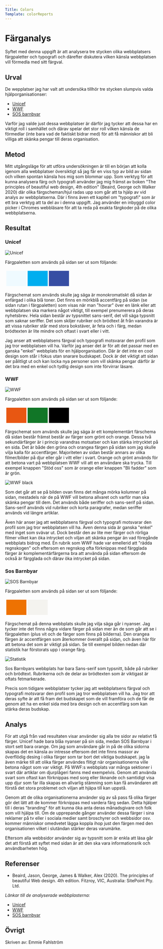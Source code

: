 ```yaml
---
Title: Colors
Template: colorReports
---
```

Färganalys
=======================

Syftet med denna uppgift är att analysera tre stycken olika webbplatsers färgpaletter och typografi och därefter diskutera vilken känsla webbplatsen vill förmedla med sitt färgval.

Urval
-----------------------
De wepplatser jag har valt att undersöka tillhör tre stycken slumpvis valda hjälporganisationser:
- <a href= "https://unicef.se/">Unicef</a>
- <a href= "https://www.wwf.se/">WWF</a>
- <a href= "https://sos-barnbyar.se/">SOS barnbyar</a>

Varför jag valde just dessa webbplatser är därför jag tycker att dessa har en viktigt roll i samhället och därav spelar det stor roll vilken känsla de förmedlar (inte bara vad de faktiskt bidrar med) för att få människor att bli villiga att skänka pengar till deras organisation.  

Metod
-----------------------
Mitt utgångsläge för att utföra undersökningen är till en början att kolla igenom alla webbplatser översiktigt så jag får en viss typ av bild av sidan och vilken spontan känsla hos mig som blommar upp. Som verktyg för att kunna analysera färg och typografi använder jag mig främst av boken "The principles of beautiful web design, 4th edition" (Beaird, George och Walker 2020) där olika färgscheman/hjul radas upp som går att ta hjälp av vid analys av webbplatserna. Där i finns även ett kapitel om "typografi" som är ett bra verktyg att ta del av i denna uppgift. Jag använder en inbyggd color picker i Chromes webbläsare för att ta reda på exakta färgkoder på de olika webbplatserna.

Resultat
-----------------------

<h3 class="center-font">Unicef</h3>
<img src= "../assets/img/unicef.png" alt= "Unicef" class="color-img">

Färgpaletten som används på sidan ser ut som följande:

<table style="border-spacing: 4px; border-collapse: separate">
<tr>
<td style="height: 50px; width: 50px; background-color: #EFFAFF">
<td style="height: 50px; width: 50px; background-color: #00AEEF">
<td style="height: 50px; width: 50px; background-color: #374EA3">
</tr>
</table>

Färgschemat som används skulle jag säga är monokromatiskt då sidan är enfärgad i olika blå toner. Det finns en mörkblå accentfärg på sidan (se sidan rutan i färgpaletten) som visas när man "hovrar" över en länk eller att webbplatsen ska markera något viktigt, till exempel prenumerera på deras nyhetsbrev. Hela sidan består av typsnittet sans-serif, det vill säga typsnitt som saknar seriffer. Det som skiljer rubriker och brödtext åt från varandra är att vissa rubriker står med stora bokstäver, är feta och i färg, medan brödtexten är lite mindre och oftast i svart eller i vitt.

Jag anser att webbplatsens färgval och typografi motsvarar den profil som jag tror webbplatsen vill ha. Varför jag anser det är för att det passar med en ganska "enkel" webbplats för en hjälporganisation. Där är det inte en cool design som står i fokus utan snarare budskapet. Dock är det viktigt att sidan ser pålitligt ut och kan locka nya personer som vill skänka pengar därför är det bra med en enkel och tydlig design som inte förvirrar läsare.

<h3 class="center-font">WWF</h3>
<img src= "../assets/img/wwf.png" alt= "WWF" class="color-img">

Färgpaletten som används på sidan ser ut som följande:

<table style="border-spacing: 4px; border-collapse: separate">
<tr>
<td style="height: 50px; width: 50px; background-color: #E85712">
<td style="height: 50px; width: 50px; background-color: #117627">
<td style="height: 50px; width: 50px; background-color: #000000">
</tr>
</table>

Färgschemat som används skulle jag säga är ett komplementärt färschema då sidan består främst består av färger som grönt och orange. Dessa två sekundärfärger är i princip varandras motsatser och kan stärka intrycktet på en sida. Det är både den gröna och orangea färgen på sidan som jag skulle vilja kalla för accentfärger. Majoriteten av sidan består annars av olika filmer/bilder på djur eller går i vitt eller i svart. Orange och grönt används för att betona vart på webbplatsen WWF vill att en användare ska trycka. Till exempel knappen "Stöd oss" som är orange eller knappen "Bli fadder" som är grön.

<img src= "../assets/img/wwfBlack.png" alt= "WWF black" class="color-img">

Som det går att se på bilden ovan finns det många mörka kolumner på sidan, mestadels när de på WWF vill betona allvaret och varför man ska skänka pengar till dem. Det används både seriffer och sans-serif på sidan. Sans-serif används vid rubriker och korta paragrafer, medan seriffer används vid längre artiklar.

Även här anser jag att webbplatsens färgval och typografi motsvarar den profil som jag tror webbplatsen vill ha. Även denna sida är ganska "enkel" med inget som svävar ut. Dock består den av lite mer färger och rörliga filmer vilket kan öka intrycket och viljan att skänka pengar än vad föregånde webbplats bidrog med. En rubrik som WWF hade var emellerid att "rädda regnskogen" och eftersom en regnskog ofta förknippas med färgglada färger är komplementärfärgerna bra att använda på sidan eftersom de också är färgglada och därav öka intrycket på sidan.

<h3 class="center-font">Sos Barnbyar </h3>
<img src= "../assets/img/sos.png" alt= "SOS Barnbyar" class="color-img">

Färgpaletten som används på sidan ser ut som följande:

<table style="border-spacing: 4px; border-collapse: separate">
<tr>
<td style="height: 50px; width: 50px; background-color: #EE7202">
<td style="height: 50px; width: 50px; background-color: #F4F3EF">
</tr>
</table>

Färgschemat på denna webbplats skulle jag vilja säga går i nyanser. Jag tycker inte det finns några vidare färger på sidan mer än de som går att se i färgpaletten (plus vit och de färger som finns på bilderna). Den orangea färgen är accentfärgen som återkommer överallt på sidan, och även här för att betona det som är viktigt på sidan. Se till exempel bilden nedan där statistik har förstorats upp i orange färg.

<img src= "../assets/img/sosStatistik.png" alt= "Statistik" class="color-img">

Sos Barnbyars webbplats har bara Sans-serif som typsnitt, både på rubriker och brödtext. Rubrikerna och de delar av brödtexten som är viktigast är oftats fetmarkerade.

Precis som tidigare webbplatser tycker jag att webbplatsens färgval och typografi motsvarar den profil som jag tror webbplatsen vill ha. Jag tror att deras syfte är att få fram det budskapet som de vill framföra och de får de genom att ha en enkel sida med bra design och en accentfärg som kan stärka deras budskap.  

Analys
-----------------------

För att utgå från vad resultaten visar använder sig alla tre sidor av relativt få färger. Unicef hade bara blåa nyanser på sin sida, medan SOS Barnbyar i stort sett bara orange. Om jag som användare går in på de olika sidorna skapas det en känsla av intresse eftersom det inte finns massor av överflödig desing i olika färger som tar bort det viktiga budskapet. jag la även märke till att olika färger användes flitigt när organisationerna ville betona något som var viktigt. På WWF:s webbplats var många sektioner i svart där artiklar om djurplågeri fanns med exempelvis. Genom att använda svart som oftast kan förknippas med sorg eller liknande och samtidigt visa upp djur som far illa skapas en allvarlig stämning som kan få användaren att förstå det stora problemet och viljan att hjäpa till kan uppstå. 

Genom att de olika organisationerna använder sig av så pass få olika färger gör det lätt att de kommer förknippas med vardera färg sedan. Detta hjälper till i deras "branding" för att kunna öka anta deras månadsgivare och folk som vill hjälpa till. Om de upprepande gånger använder dessa färger i sina reklamer på tv eller i sociala medier samt broschyrer och webbsidor osv. kommer människor omedvetet lägga koppla ihop just den färgen med den organisationen vilket i slutändan stärker deras varumärke.

Eftersom alla webbsidor använder sig av typsnitt som är enkla att läsa går det att förstå att syftet med sidan är att den ska vara informationsrik och användbarheten hög.

Referenser
-----------------------

- Beaird, Jason, George, James & Walker, Alex (2020). The principles of beautiful Web design. 4th edition. Fitzroy, VIC, Australia: SitePoint Pty. Ltd.
  
<i>Länkar till de analyserade webbplasterna:</i>
- <a href= "https://unicef.se/">Unicef</a>
- <a href= "https://www.wwf.se/">WWF</a>
- <a href= "https://sos-barnbyar.se/">SOS barnbyar</a>

Övrigt
-----------------------
Skriven av:
Emmie Fahlström